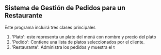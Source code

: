 ## Sistema de Gestión de Pedidos para un Restaurante

Este programa incluirá tres clases principales

1. 'Plato': este representa un plato del menú con nombre y precio del plato
2. 'Pedido': Contiene una lista de platos seleccionados por el cliente.
3. 'Restaurante': Administra los pedidos y muestra el t

